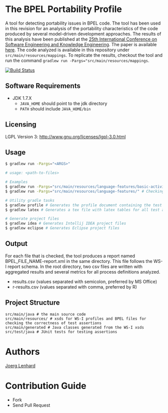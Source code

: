 The BPEL Portability Profile 
===

A tool for detecting portability issues in BPEL code. The tool has been used in this revision for an analysis of the portability characteristics of the code produced by several model-driven development approaches. The results of this analysis have been published at the [25th International Conference on Software Engineering and Knowledge Engineering](http://www.ksi.edu/seke/seke13.html). The paper is available [here](http://www.uni-bamberg.de/pi/bereich/forschung/publikationen/13-03-lenhard-wirtz/). The code analyzed is available in this repository under `src/main/resources/mappings`. To replicate the results, checkout the tool and run the command `gradlew run -Pargs="src/main/resources/mappings`.

[![Build Status](https://travis-ci.org/uniba-dsg/bpp.png)](https://travis-ci.org/uniba-dsg/bpp)

## Software Requirements
- JDK 1.7.X
  - `JAVA_HOME` should point to the jdk directory
  - `PATH` should include `JAVA_HOME/bin`

## Licensing
LGPL Version 3: http://www.gnu.org/licenses/lgpl-3.0.html

## Usage

```bash
$ gradlew run -Pargs="<ARGS>"

# usage: <path-to-files>

# Examples
$ gradlew run -Pargs="src/main/resources/language-features/basic-activities/Assign-Empty.bpel" # Checking a process definition from the test directory 
$ gradlew run -Pargs="src/main/resources/language-features/" # Checking all process definitions in the test directory 

# Utility gradle tasks
$ gradlew profile # Generates the profile document containing the test assertions
$ gradlew latex # Generates a tex file with latex tables for all test assertions

# Generate project files 
$ gradlew idea # Generates Intellij IDEA project files
$ gradlew eclipse # Generates Eclipse project files
```

## Output

For each file that is checked, the tool produces a report named BPEL_FILE_NAME-report.xml in the same directory.
This file follows the WS-I report schema.
In the root directory, two csv files are written with aggregated results and several metrics for all process definitions analyzed.
- results.csv (values separated with semicolon, preferred by MS Office)
- r-results.csv (values separated with comma, preferred by R)

## Project Structure

    src/main/java # the main source code
    src/main/resources/ # xsds for WS-I profiles and BPEL files for checking the correctness of test assertions
    src/main/generated # Java classes generated from the WS-I xsds
    src/test/java # JUnit tests for testing assertions 

# Authors 

[Joerg Lenhard](http://www.uni-bamberg.de/pi/team/lenhard-joerg/)

# Contribution Guide

- Fork
- Send Pull Request

